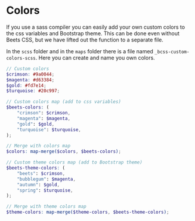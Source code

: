 # Colors

If you use a sass compiler you can easily add your own custom colors to the css variables and Bootstrap theme. This can be done even without Beets CSS, but we have lifted out the function to a separate file.

In the `scss` folder and in the `maps` folder there is a file named `_bcss-custom-colors-scss`. Here you can create and name you own colors.

```scss linenums="1" title="scss/maps/_bcss-custom-colors.scss"
// Custom colors
$crimson: #9a0044;
$magenta: #d63384;
$gold: #fd7e14;
$turquoise: #20c997;

// Custom colors map (add to css variables)
$beets-colors: (
	"crimson": $crimson,
	"magenta": $magenta,
	"gold": $gold,
	"turquoise": $turquoise,
);

// Merge with colors map
$colors: map-merge($colors, $beets-colors);

// Custom theme colors map (add to Bootstrap theme)
$beets-theme-colors: (
	"beets": $crimson,
	"bubblegum": $magenta,
	"autumn": $gold,
	"spring": $turquoise,
);

// Merge with theme colors map
$theme-colors: map-merge($theme-colors, $beets-theme-colors);
```